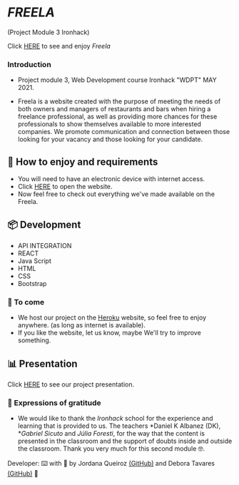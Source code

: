 # *FREELA*

(Project Module 3 Ironhack)

 Click [HERE](https://freela-app.herokuapp.com/) to see and enjoy *Freela*

### Introduction

* Project module 3, Web Development course Ironhack "WDPT" MAY 2021.
    
* Freela is a website created with the purpose of meeting the needs of both owners and managers of restaurants and bars when hiring a freelance professional, as well as providing more chances for these professionals to show themselves available to more interested companies. We promote communication and connection between those looking for your vacancy and those looking for your candidate.

## 🚀 How to enjoy and requirements

* You will need to have an electronic device with internet access.
* Click [HERE](https://freela-app.herokuapp.com/) to open the website.
* Now feel free to check out everything we've made available on the Freela.

## 📦 Development

* API INTEGRATION
* REACT 
* Java Script
* HTML
* CSS
* Bootstrap

### 📌 To come

* We host our project on the [Heroku](https://www.heroku.com/) website, so feel free to enjoy anywhere. (as long as internet is available).
* If you like the website, let us know, maybe We'll try to improve something.

## 📊 Presentation

Click [HERE](https://slides.com/deboraaguiartavares/freela-english-presentation/fullscreen) to see our project presentation.

### 🎁 Expressions of gratitude

* We would like to thank the *Ironhack* school for the experience and learning that is provided to us.
The teachers *Daniel K Albanez (DK), **Gabriel Sicuto* and *Júlia Foresti*, for the way that the content is presented in the classroom and the support of doubts inside and outside the classroom.
Thank you very much for this second module 🤓.

Developer: ⌨️ with 💜 by Jordana Queiroz [(GitHub)](https://github.com/jordanavq) and Debora Tavares [(GitHub)](https://github.com/DeAT1995) 👊
